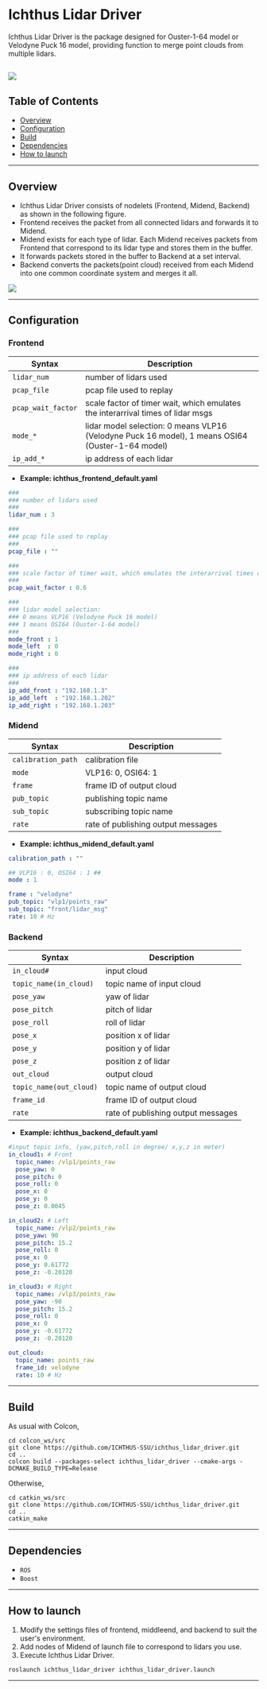 # Ichthus Lidar Driver
Ichthus Lidar Driver is the package designed for Ouster-1-64 model or Velodyne Puck 16 model, providing function to merge point clouds from multiple lidars.


![](doc/images/ichthus_lidar_driver.png)
---
## Table of Contents

- [Overview](#overview)
- [Configuration](#configuration)
- [Build](#build)
- [Dependencies](#dependencies)
- [How to launch](#how-to-launch)

---

## Overview
* Ichthus Lidar Driver consists of nodelets (Frontend, Midend, Backend) as shown in the following figure.
* Frontend receives the packet from all connected lidars and forwards it to Midend.
* Midend exists for each type of lidar. Each Midend receives packets from Frontend that correspond to its lidar type and stores them in the buffer.
* It forwards packets stored in the buffer to Backend at a set interval.
* Backend converts the packets(point cloud) received from each Midend into one common coordinate system and merges it all.




![](doc/images/driver.png)

---

## Configuration

### **Frontend**

|Syntax|Description|
-------|--------
|`lidar_num`|number of lidars used|
|`pcap_file`|pcap file used to replay|
|`pcap_wait_factor`|scale factor of timer wait, which emulates the interarrival times of lidar msgs|
|`mode_*`|lidar model selection: 0 means VLP16 (Velodyne Puck 16 model), 1 means OSI64 (Ouster-1-64 model)|
|`ip_add_*`|ip address of each lidar|




* **Example: ichthus_frontend_default.yaml**

```yaml
###
### number of lidars used
###
lidar_num : 3

###
### pcap file used to replay
###
pcap_file : ""

###
### scale factor of timer wait, which emulates the interarrival times of lidar msgs
###
pcap_wait_factor : 0.6

###
### lidar model selection:
### 0 means VLP16 (Velodyne Puck 16 model)
### 1 means OSI64 (Ouster-1-64 model)
###
mode_front : 1
mode_left  : 0
mode_right : 0

###
### ip address of each lidar
###
ip_add_front : "192.168.1.3"
ip_add_left  : "192.168.1.202"
ip_add_right : "192.168.1.203"
```

### **Midend**

|Syntax|Description|
-------|--------
|`calibration_path`|calibration file|
|`mode`|VLP16: 0, OSI64: 1|
|`frame`|frame ID of output cloud|
|`pub_topic`|publishing topic name|
|`sub_topic`|subscribing topic name|
|`rate`|rate of publishing output messages|





* **Example: ichthus_midend_default.yaml**

```yaml
calibration_path : ""

## VLP16 : 0, OSI64 : 1 ##
mode : 1

frame : "velodyne"
pub_topic: "vlp1/points_raw"
sub_topic: "front/lidar_msg"
rate: 10 # Hz

```

### **Backend**
 
|Syntax|Description|
-------|--------
|`in_cloud#`|input cloud|
|`topic_name(in_cloud)`|topic name of input cloud|
|`pose_yaw`|yaw of lidar|
|`pose_pitch`|pitch of lidar|
|`pose_roll`|roll of lidar|
|`pose_x`|position x of lidar|
|`pose_y`|position y of lidar|
|`pose_z`|position z of lidar|
|`out_cloud`|output cloud|
|`topic_name(out_cloud)`|topic name of output cloud|
|`frame_id`|frame ID of output cloud|
|`rate`|rate of publishing output messages|




* **Example: ichthus_backend_default.yaml**

```yaml
#input topic info, (yaw,pitch,roll in degree/ x,y,z in meter)
in_cloud1: # Front
  topic_name: /vlp1/points_raw
  pose_yaw: 0
  pose_pitch: 0
  pose_roll: 0
  pose_x: 0
  pose_y: 0
  pose_z: 0.0045

in_cloud2: # Left
  topic_name: /vlp2/points_raw
  pose_yaw: 90
  pose_pitch: 15.2
  pose_roll: 0
  pose_x: 0
  pose_y: 0.61772
  pose_z: -0.20120

in_cloud3: # Right
  topic_name: /vlp3/points_raw
  pose_yaw: -90
  pose_pitch: 15.2
  pose_roll: 0
  pose_x: 0
  pose_y: -0.61772
  pose_z: -0.20120

out_cloud:
  topic_name: points_raw
  frame_id: velodyne
  rate: 10 # Hz
```

---

## Build
As usual with Colcon,
```
cd colcon_ws/src
git clone https://github.com/ICHTHUS-SSU/ichthus_lidar_driver.git
cd ..
colcon build --packages-select ichthus_lidar_driver --cmake-args -DCMAKE_BUILD_TYPE=Release
```
Otherwise,
```
cd catkin_ws/src
git clone https://github.com/ICHTHUS-SSU/ichthus_lidar_driver.git
cd ..
catkin_make
```

---

## Dependencies
* `ROS`
* `Boost`

---

## How to launch
1. Modify the settings files of frontend, middleend, and backend to suit the user's environment.
2. Add nodes of Midend of launch file to correspond to lidars you use.
3. Execute Ichthus Lidar Driver.

`roslaunch ichthus_lidar_driver ichthus_lidar_driver.launch`

---
